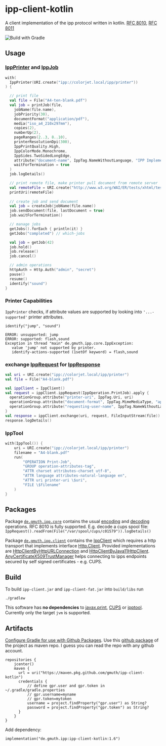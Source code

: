 # ipp-client-kotlin

A client implementation of the ipp protocol written in kotlin.
[RFC 8010](https://tools.ietf.org/html/rfc8010),
[RFC 8011](https://tools.ietf.org/html/rfc8011)

![Build with Gradle](https://github.com/gmuth/ipp-client-kotlin/workflows/Build%20with%20Gradle/badge.svg)

## Usage

### [IppPrinter](https://github.com/gmuth/ipp-client-kotlin/blob/master/src/main/kotlin/de/gmuth/ipp/client/IppPrinter.kt) and [IppJob](https://github.com/gmuth/ipp-client-kotlin/blob/master/src/main/kotlin/de/gmuth/ipp/client/IppJob.kt)
```kotlin
with(
  IppPrinter(URI.create("ipp://colorjet.local/ipp/printer"))
) {

  // print file
  val file = File("A4-ten-blank.pdf")
  val job = printJob(file,
    jobName(file.name),
    jobPriority(30),
    documentFormat("application/pdf"),
    media("iso_a4_210x297mm"),
    copies(2),
    numberUp(2),
    pageRanges(2..3, 8..10),
    printerResolutionDpi(300),
    IppPrintQuality.High,
    IppColorMode.Monochrome,
    IppSides.TwoSidedLongEdge,
    attribute("document-name", IppTag.NameWithoutLanguage, "IPP Implementation Guide"),
    waitForTermination = true
  )
  job.logDetails()

  // print remote file, make printer pull document from remote server
  val remoteFile = URI.create("http://www.w3.org/WAI/ER/tests/xhtml/testfiles/resources/pdf/dummy.pdf")
  printUri(remoteFile)
  
  // create job and send document
  val job = createJob(jobName(file.name))
  job.sendDocument(file, lastDocument = true)
  job.waitForTermination()

  // manage jobs
  getJobs().forEach { println(it) }
  getJobs("completed") // which-jobs

  val job = getJob(42)
  job.hold()
  job.release()
  job.cancel()

  // admin operations
  httpAuth = Http.Auth("admin", "secret")
  pause()
  resume()
  identify("sound")
}
```
### Printer Capabilities

`IppPrinter` checks, if attribute values are supported by looking into `'...-supported'` printer attributes.
```
identify("jump", "sound")

ERROR: unsupported: jump
ERROR: supported: flash,sound
Exception in thread "main" de.gmuth.ipp.core.IppException:
   value 'jump' not supported by printer.
   identify-actions-supported (1setOf keyword) = flash,sound
```

### exchange [IppRequest](https://github.com/gmuth/ipp-client-kotlin/blob/master/src/main/kotlin/de/gmuth/ipp/core/IppRequest.kt) for [IppResponse](https://github.com/gmuth/ipp-client-kotlin/blob/master/src/main/kotlin/de/gmuth/ipp/core/IppResponse.kt)

```kotlin
val uri = URI.create("ipp://colorjet.local/ipp/printer")
val file = File("A4-blank.pdf")

val ippClient = IppClient()
val request = ippClient.ippRequest(IppOperation.PrintJob).apply {
  operationGroup.attribute("printer-uri", IppTag.Uri, uri)
  operationGroup.attribute("document-format", IppTag.MimeMediaType, "application/pdf")
  operationGroup.attribute("requesting-user-name", IppTag.NameWithoutLanguage, "gmuth")
}
val response = ippClient.exchange(uri, request, FileInputStream(file))
response.logDetails()
```    
### IppTool
```kotlin
with(IppTool()) {
    uri = URI.create("ipp://colorjet.local/ipp/printer")
    filename = "A4-blank.pdf"
    run(
        "OPERATION Print-Job",
        "GROUP operation-attributes-tag",
        "ATTR charset attributes-charset utf-8",
        "ATTR language attributes-natural-language en",
        "ATTR uri printer-uri \$uri",
        "FILE \$filename"
    )
}
```
## Packages

Package
[`de.gmuth.ipp.core`](https://github.com/gmuth/ipp-client-kotlin/tree/master/src/main/kotlin/de/gmuth/ipp/core)
contains the usual
[encoding](https://github.com/gmuth/ipp-client-kotlin/blob/master/src/main/kotlin/de/gmuth/ipp/core/IppOutputStream.kt)
and
[decoding](https://github.com/gmuth/ipp-client-kotlin/blob/master/src/main/kotlin/de/gmuth/ipp/core/IppInputStream.kt)
operations. RFC 8010 is fully supported.
E.g. decode a cups spool file: 
`IppRequest().readFrom(File("/var/spool/cups/c01579")).logDetails()`

Package
[`de.gmuth.ipp.client`](https://github.com/gmuth/ipp-client-kotlin/tree/master/src/main/kotlin/de/gmuth/ipp/client)
contains the
[IppClient](https://github.com/gmuth/ipp-client-kotlin/blob/master/src/main/kotlin/de/gmuth/ipp/client/IppClient.kt)
which requires a http transport that implements interface
[Http.Client](https://github.com/gmuth/ipp-client-kotlin/blob/master/src/main/kotlin/de/gmuth/http/Http.kt).
Provided implementations are
[HttpClientByHttpURLConnection](https://github.com/gmuth/ipp-client-kotlin/blob/master/src/main/kotlin/de/gmuth/http/HttpClientByHttpURLConnection.kt)
and
[HttpClientByJava11HttpClient](https://github.com/gmuth/ipp-client-kotlin/blob/master/src/main/kotlin/de/gmuth/http/HttpClientByJava11HttpClient.kt).
[AnyCertificateX509TrustManager](https://github.com/gmuth/ipp-client-kotlin/blob/master/src/main/kotlin/de/gmuth/http/AnyCertificateX509TrustManager.kt)
helps connecting to ipps endpoints secured by self signed certificates - e.g. CUPS.

## Build

To build `ipp-client.jar` and `ipp-client-fat.jar` into `build/libs` run

    ./gradlew

This software has **no dependencies** to
[javax.print](https://docs.oracle.com/javase/7/docs/technotes/guides/jps/),
[CUPS](https://www.cups.org) or
[ipptool](https://www.cups.org/doc/man-ipptool.html).
Currently only the target `jvm` is supported. 

## Artifacts

[Configure Gradle for use with Github Packages](https://docs.github.com/en/packages/using-github-packages-with-your-projects-ecosystem/configuring-gradle-for-use-with-github-packages).
Use this [github package](https://github.com/gmuth/ipp-client-kotlin/packages/214725/versions) of the project as maven repo.
I guess you can read the repo with any github account.

```
repositories {
    jcenter()
    maven {
      url = uri("https://maven.pkg.github.com/gmuth/ipp-client-kotlin")
      credentials {
          // define gpr.user and gpr.token in ~/.gradle/gradle.properties
          // gpr.username=myname
          // gpr.token=mytoken
          username = project.findProperty("gpr.user") as String?
          password = project.findProperty("gpr.token") as String?
      }
    }
}
```

Add dependency:

```
implementation("de.gmuth.ipp:ipp-client-kotlin:1.6")
```
